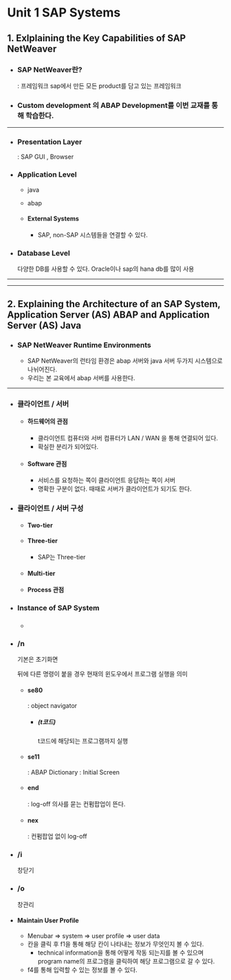 # Unit 1 SAP Systems

## 1. Exlplaining the Key Capabilities of SAP NetWeaver

* ### SAP NetWeaver란? 

  : 프레임워크 sap에서 만든 모든 product를 담고 있는 프레임워크

* ### Custom development 의 ABAP Development를 이번 교재를 통해 학습한다.

****

* ### Presentation Layer

  : SAP GUI , Browser



* ### Application Level

  * java

  * abap

  * #### External Systems

    * SAP, non-SAP 시스템들을 연결할 수 있다.



* ### Database Level

  다양한 DB를 사용할 수 있다. Oracle이나 sap의 hana db를 많이 사용



****

****



## 2. Explaining the Architecture of an SAP System, Application Server (AS) ABAP and Application Server (AS) Java

* ### SAP NetWeaver Runtime Environments

  * SAP NetWeaver의 런타임 환경은 abap 서버와 java 서버 두가지 시스템으로 나뉘어진다. 
  * 우리는 본 교육에서 abap 서버를 사용한다.

****

* ### 클라이언트 / 서버

  * #### 하드웨어의 관점

    * 클라이언트 컴퓨터와 서버 컴퓨터가 LAN / WAN 을 통해 연결되어 있다.
    * 확실한 분리가 되어있다.

  * #### Software 관점

    * 서비스를 요청하는 쪽이 클라이언트 응답하는 쪽이 서버
    * 명확한 구분이 없다. 때때로 서버가 클라이언트가 되기도 한다.

* ### 클라이언트 / 서버 구성

  * #### Two-tier

  * #### Three-tier

    * SAP는 Three-tier

  * #### Multi-tier

  * #### Process 관점

* ### Instance of SAP System

  * ###  















* ### /n 

  기본은 초기화면

  뒤에 다른 명령이 붙을 경우 현재의 윈도우에서 프로그램 실행을 의미

  * #### se80

    : object navigator

    * ##### (t코드)

      t코드에 해당되는 프로그램까지 실행

  * #### se11

    : ABAP Dictionary : Initial Screen 

  * #### end

    : log-off 의사를 묻는 컨펌팝업이 뜬다.

  * #### nex

    : 컨펌팝업 없이 log-off

* ### /i 

  창닫기

* ### /o 

  창관리







* #### Maintain User Profile

  * Menubar => system => user profile => user data
  * 칸을 클릭 후 f1을 통해 해당 칸이 나타내는 정보가 무엇인지 볼 수 있다.
    * technical information을 통해 어떻게 작동 되는지를 볼 수 있으며 program name의 프로그램을 클릭하여 해당 프로그램으로 갈 수 있다.
  * f4를 통해 입력할 수 있는 정보를 볼 수 있다.